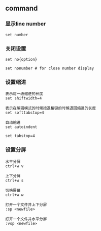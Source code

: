 ## command

### 显示line number

    set number

### 关闭设置

    set no{option}

    set nonumber # for close number display
    
### 设置缩进
    
    表示每一级缩进的长度
    set shiftwidth=4

    表示在编辑模式的时候按退格键的时候退回缩进的长度
    set softtabstop=4

    自动缩进
    set autoindent

    set tabstop=4

### 设置分屏

	水平分屏
	ctrl+w v

	上下分屏
	ctrl+w s

	切换屏幕
	ctrl+w w

	打开一个文件并上下分屏
	:sp <newfile>

	打开一个文件并水平分屏
	:vsp <newfile>
